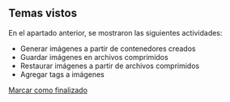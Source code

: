 ## Temas vistos

En el apartado anterior, se mostraron las siguientes actividades:
* Generar imágenes a partir de contenedores creados
* Guardar imágenes en archivos comprimidos
* Restaurar imágenes a partir de archivos comprimidos
* Agregar tags a imágenes


<a onclick="test()" href="https://fxlearning.142-44-244-147.nip.io/finish/containers-images" target="_parent" class="btn primary-btn">Marcar como finalizado</a>
